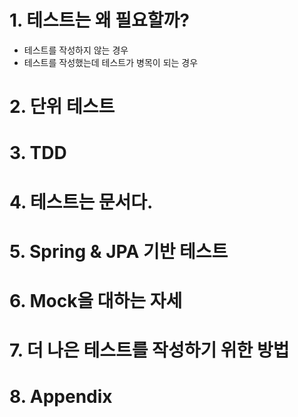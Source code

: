 # 1. 테스트는 왜 필요할까?
* 테스트를 작성하지 않는 경우
* 테스트를 작성했는데 테스트가 병목이 되는 경우

# 2. 단위 테스트

# 3. TDD

# 4. 테스트는 문서다.

# 5. Spring & JPA 기반 테스트

# 6. Mock을 대하는 자세

# 7. 더 나은 테스트를 작성하기 위한 방법

# 8. Appendix